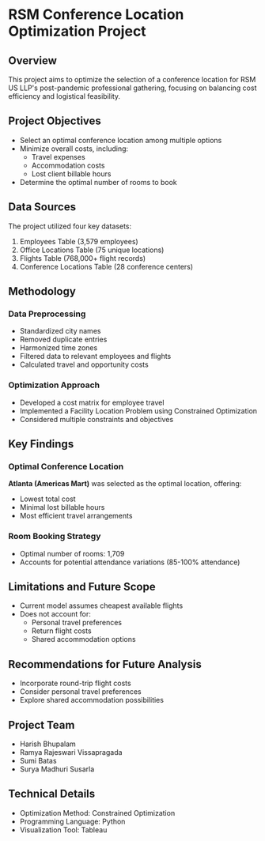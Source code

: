 # RSM Conference Location Optimization Project

## Overview
This project aims to optimize the selection of a conference location for RSM US LLP's post-pandemic professional gathering, focusing on balancing cost efficiency and logistical feasibility.

## Project Objectives
- Select an optimal conference location among multiple options
- Minimize overall costs, including:
  - Travel expenses
  - Accommodation costs
  - Lost client billable hours
- Determine the optimal number of rooms to book

## Data Sources
The project utilized four key datasets:
1. Employees Table (3,579 employees)
2. Office Locations Table (75 unique locations)
3. Flights Table (768,000+ flight records)
4. Conference Locations Table (28 conference centers)

## Methodology
### Data Preprocessing
- Standardized city names
- Removed duplicate entries
- Harmonized time zones
- Filtered data to relevant employees and flights
- Calculated travel and opportunity costs

### Optimization Approach
- Developed a cost matrix for employee travel
- Implemented a Facility Location Problem using Constrained Optimization
- Considered multiple constraints and objectives

## Key Findings
### Optimal Conference Location
**Atlanta (Americas Mart)** was selected as the optimal location, offering:
- Lowest total cost
- Minimal lost billable hours
- Most efficient travel arrangements

### Room Booking Strategy
- Optimal number of rooms: 1,709
- Accounts for potential attendance variations (85-100% attendance)

## Limitations and Future Scope
- Current model assumes cheapest available flights
- Does not account for:
  - Personal travel preferences
  - Return flight costs
  - Shared accommodation options

## Recommendations for Future Analysis
- Incorporate round-trip flight costs
- Consider personal travel preferences
- Explore shared accommodation possibilities

## Project Team
- Harish Bhupalam
- Ramya Rajeswari Vissapragada
- Sumi Batas
- Surya Madhuri Susarla

## Technical Details
- Optimization Method: Constrained Optimization
- Programming Language: Python
- Visualization Tool: Tableau
